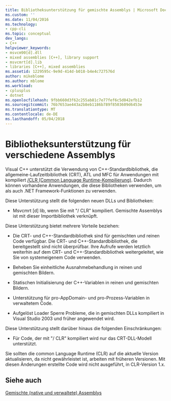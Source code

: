 ```yaml
---
title: Bibliotheksunterstützung für gemischte Assemblys | Microsoft Docs
ms.custom: ''
ms.date: 11/04/2016
ms.technology:
- cpp-cli
ms.topic: conceptual
dev_langs:
- C++
helpviewer_keywords:
- msvcm90[d].dll
- mixed assemblies [C++], library support
- msvcmrt[d].lib
- libraries [C++], mixed assemblies
ms.assetid: 1229595c-9e9d-414d-b018-b4e4c727576d
author: mikeblome
ms.author: mblome
ms.workload:
- cplusplus
- dotnet
ms.openlocfilehash: 9fbb660d3f62c255ab81c7e77fef6c5d042efb12
ms.sourcegitcommit: 76b7653ae443a2b8eb1186b789f8503609d6453e
ms.translationtype: MT
ms.contentlocale: de-DE
ms.lasthandoff: 05/04/2018
---
```

# <a name="library-support-for-mixed-assemblies"></a>Bibliotheksunterstützung für verschiedene Assemblys
Visual C++ unterstützt die Verwendung von C++-Standardbibliothek, die allgemeine-Laufzeitbibliothek (CRT), ATL und MFC für Anwendungen mit kompiliert [/CLR (Common Language Runtime-Kompilierung)](../build/reference/clr-common-language-runtime-compilation.md). Dadurch können vorhandene Anwendungen, die diese Bibliotheken verwenden, um als auch .NET Framework-Funktionen zu verwenden.  
  
 Diese Unterstützung stellt die folgenden neuen DLLs und Bibliotheken:  
  
-   Msvcmrt [d] lib, wenn Sie mit "/ CLR" kompiliert. Gemischte Assemblys ist mit dieser Importbibliothek verknüpft.  
  
 Diese Unterstützung bietet mehrere Vorteile beziehen:  
  
-   Die CRT- und C++-Standardbibliothek sind für gemischten und reinen Code verfügbar. Die CRT- und C++-Standardbibliothek, die bereitgestellt sind nicht überprüfbar. Ihre Aufrufe werden letztlich weiterhin auf dem CRT- und C++-Standardbibliothek weitergeleitet, wie Sie von systemeigenem Code verwenden.  
  
-   Beheben Sie einheitliche Ausnahmebehandlung in reinen und gemischten Bildern.  
  
-   Statischen Initialisierung der C++-Variablen in reinen und gemischten Bildern.  
  
-   Unterstützung für pro-AppDomain- und pro-Prozess-Variablen in verwaltetem Code.  
  
-   Aufgelöst Loader Sperre Probleme, die in gemischten DLLs kompiliert in Visual Studio 2003 und früher angewendet wird.  
  
 Diese Unterstützung stellt darüber hinaus die folgenden Einschränkungen:  
  
-   Für Code, der mit "/ CLR" kompiliert wird nur das CRT-DLL-Modell unterstützt.  
  
 Sie sollten die common Language Runtime (CLR) auf die aktuelle Version aktualisieren, da nicht gewährleistet ist, arbeiten mit früheren Versionen. Mit diesen Änderungen erstellte Code wird nicht ausgeführt, in CLR-Version 1.x.  
  
## <a name="see-also"></a>Siehe auch  
 [Gemischte (native und verwaltete) Assemblys](../dotnet/mixed-native-and-managed-assemblies.md)